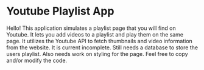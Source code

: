 # Youtube Playlist App

Hello! This application simulates a playlist page that you will find on Youtube. It lets you add videos to a playlist and play
them on the same page. It utilizes the Youtube API to fetch thumbnails and video information from the website. It is current incomplete.
Still needs a database to store the users playlist. Also needs work on styling for the page. Feel free to copy and/or modify the code.
